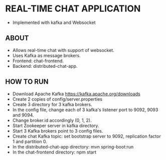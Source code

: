 # REAL-TIME CHAT APPLICATION
- Implemented with kafka and Websocket

## ABOUT
- Allows real-time chat with support of websocket.
- Uses Kafka as message brokers.
- Frontend: chat-frontend.
- Backend: distributed-chat-app.

## HOW TO RUN
- Download Apache Kafka https://kafka.apache.org/downloads
- Create 2 copies of config/server.properties
- Create 3 directory for 3 kafka brokers.
- In the config file, change each of 3 kafka's listener port to 9092, 9093 and 9094.
- Change broker.id accordingly (0, 1, 2).
- Start Zookeeper server in kafka directory.
- Start 3 Kafka brokers point to 3 config files.
- Create chat Kafka topic: set bootstrap server to 9092, replication factor 1 and partition 0.
- In the distributed-chat-app directory: mvn spring-boot:run
- In the chat-frontend directory: npm start